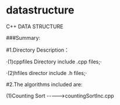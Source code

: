 # datastructure
C++ DATA STRUCTURE

###Summary:

#1.Directory Description：

  ·(1)cppfiles Directory include .cpp files;·

  ·(2)hfiles director include .h files;·
  
#2.The algorithms included are:

  (1)Counting Sort ----->countingSortInc.cpp
